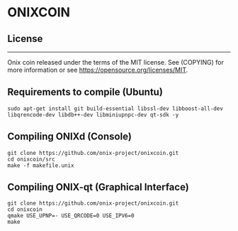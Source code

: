 # ONIXCOIN


## License
-------

Onix coin released under the terms of the MIT license. See (COPYING) for more
information or see https://opensource.org/licenses/MIT.

## Requirements to compile (Ubuntu)
```
sudo apt-get install git build-essential libssl-dev libboost-all-dev libqrencode-dev libdb++-dev libminiupnpc-dev qt-sdk -y
```

## Compiling ONIXd (Console)
```
git clone https://github.com/onix-project/onixcoin.git
cd onixcoin/src
make -f makefile.unix
```

## Compiling ONIX-qt (Graphical Interface)
```
git clone https://github.com/onix-project/onixcoin.git
cd onixcoin
qmake USE_UPNP=- USE_QRCODE=0 USE_IPV6=0 
make
```
